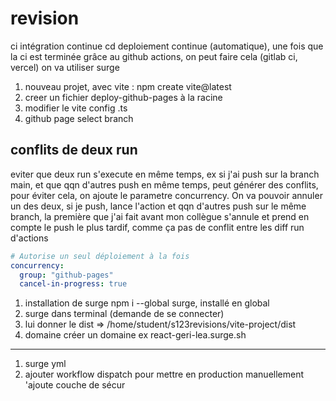 # revision
ci intégration continue
cd deploiement continue (automatique), une fois que la ci est terminée
grâce au github actions, on peut faire cela (gitlab ci, vercel)
on va utiliser surge

1. nouveau projet, avec vite : npm create vite@latest
2. creer un fichier deploy-github-pages à la racine
3. modifier le vite config .ts
4. github page select branch

## conflits de deux run 
eviter que deux run s'execute en même temps, ex si j'ai push sur la branch main, et que qqn d'autres push en même temps, peut générer des conflits, pour éviter cela, on ajoute le parametre concurrency. On va pouvoir annuler un des deux, si je push, lance l'action et qqn d'autres push sur le même branch, la première que j'ai fait avant mon collègue s'annule et prend en compte le push le plus tardif, comme ça pas de conflit entre les diff run d'actions
```yml
# Autorise un seul déploiement à la fois
concurrency:
  group: "github-pages"
  cancel-in-progress: true
```
1. installation de surge npm i --global surge, installé en global
2. surge dans terminal (demande de se connecter) 
3. lui donner le dist => /home/student/s123revisions/vite-project/dist
4. domaine créer un domaine ex react-geri-lea.surge.sh

------
1. surge yml
2. ajouter workflow dispatch pour mettre en production manuellement 'ajoute couche de sécur

